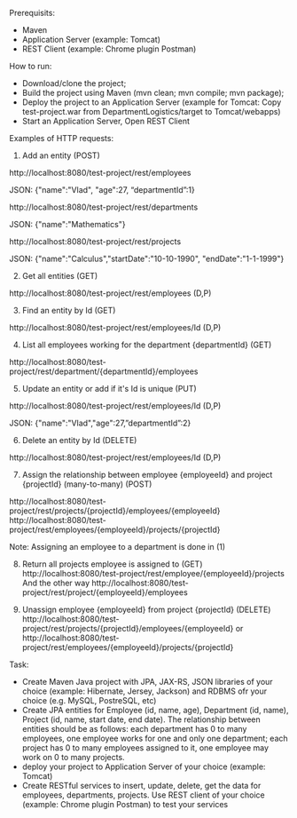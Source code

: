 Prerequisits:

- Maven
- Application Server (example: Tomcat)
- REST Client (example: Chrome plugin Postman)

How to run:

- Download/clone the project;
- Build the project using Maven (mvn clean; mvn compile; mvn package);
- Deploy the project to an Application Server (example for Tomcat: Copy test-project.war from DepartmentLogistics/target to Tomcat/webapps)
- Start an Application Server, Open REST Client 

Examples of HTTP requests:

1) Add an entity (POST)

http://localhost:8080/test-project/rest/employees

JSON: {"name":"Vlad", "age":27, “departmentId”:1}

http://localhost:8080/test-project/rest/departments

JSON: {"name":"Mathematics"}

http://localhost:8080/test-project/rest/projects

JSON: {"name":"Calculus","startDate":"10-10-1990", "endDate":"1-1-1999"}

2) Get all entities (GET)

http://localhost:8080/test-project/rest/employees (D,P)

3)  Find an entity by Id (GET)

http://localhost:8080/test-project/rest/employees/Id (D,P)

4) List all employees working for the department {departmentId} (GET) 

http://localhost:8080/test-project/rest/department/{departmentId}/employees

5) Update an entity or add if it's Id is unique (PUT)

http://localhost:8080/test-project/rest/employees/Id (D,P)

JSON: {"name":"Vlad","age":27,”departmentId”:2}

6) Delete an entity by Id (DELETE)

http://localhost:8080/test-project/rest/employees/Id (D,P)

7) Assign the relationship between employee {employeeId} and project {projectId}
(many-to-many) (POST)

http://localhost:8080/test-project/rest/projects/{projectId}/employees/{employeeId}  
http://localhost:8080/test-project/rest/employees/{employeeId}/projects/{projectId}

Note: Assigning an employee to a department is done in (1)

8) Return all projects employee is assigned to (GET) 
http://localhost:8080/test-project/rest/employee/{employeeId}/projects
And the other way
http://localhost:8080/test-project/rest/project/{employeeId}/employees


9) Unassign employee {employeeId} from project {projectId} (DELETE)
http://localhost:8080/test-project/rest/projects/{projectId}/employees/{employeeId} or 
http://localhost:8080/test-project/rest/employees/{employeeId}/projects/{projectId}

Task:


- Create Maven Java project with JPA, JAX-RS, JSON libraries of your choice (example: Hibernate, Jersey, Jackson) and RDBMS ofr your choice (e.g. MySQL, PostreSQL, etc)
- Create JPA entities for Employee (id, name, age), Department (id, name), Project (id, name, start date, end date). The relationship between entities should be as follows: each department has 0 to many employees, one employee works for one and only one department; each project has 0 to many employees assigned to it, one employee may work on 0 to many projects. 
- deploy your project to Application Server of your choice (example: Tomcat)
- Create RESTful services to insert, update, delete, get the data for employees, departments, projects. Use REST client of your choice (example: Chrome plugin Postman) to test your services
